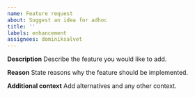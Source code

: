 ```yaml
---
name: Feature request
about: Suggest an idea for adhoc
title: ''
labels: enhancement
assignees: dominiksalvet
---
```


**Description**
Describe the feature you would like to add.

**Reason**
State reasons why the feature should be implemented.

**Additional context**
Add alternatives and any other context.
